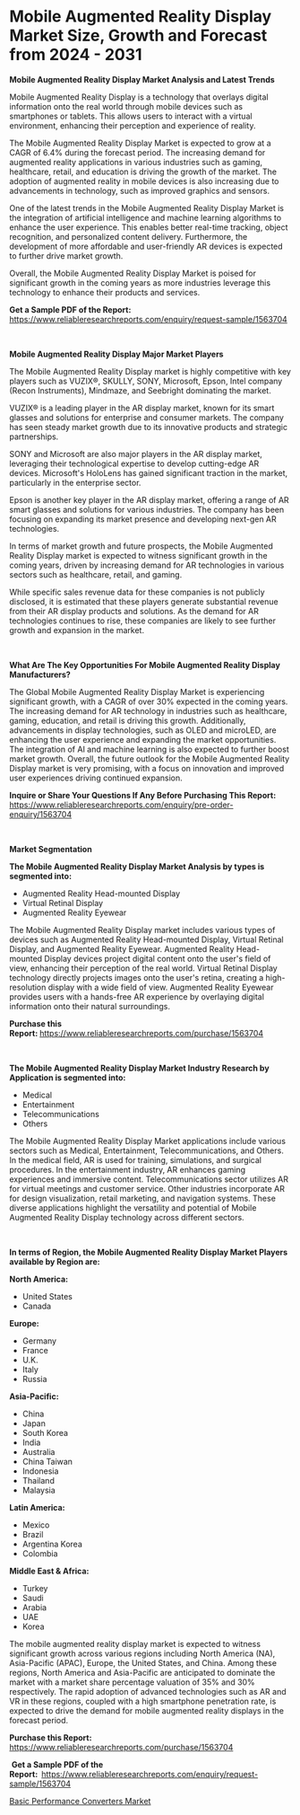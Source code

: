 <p><h1>Mobile Augmented Reality Display Market Size, Growth and Forecast from 2024 - 2031</h1></p><p><strong>Mobile Augmented Reality Display Market Analysis and Latest Trends</strong></p>
<p><p>Mobile Augmented Reality Display is a technology that overlays digital information onto the real world through mobile devices such as smartphones or tablets. This allows users to interact with a virtual environment, enhancing their perception and experience of reality.</p><p>The Mobile Augmented Reality Display Market is expected to grow at a CAGR of 6.4% during the forecast period. The increasing demand for augmented reality applications in various industries such as gaming, healthcare, retail, and education is driving the growth of the market. The adoption of augmented reality in mobile devices is also increasing due to advancements in technology, such as improved graphics and sensors.</p><p>One of the latest trends in the Mobile Augmented Reality Display Market is the integration of artificial intelligence and machine learning algorithms to enhance the user experience. This enables better real-time tracking, object recognition, and personalized content delivery. Furthermore, the development of more affordable and user-friendly AR devices is expected to further drive market growth.</p><p>Overall, the Mobile Augmented Reality Display Market is poised for significant growth in the coming years as more industries leverage this technology to enhance their products and services.</p></p>
<p><strong>Get a Sample PDF of the Report:&nbsp;</strong> <a href="https://www.reliableresearchreports.com/enquiry/request-sample/1563704">https://www.reliableresearchreports.com/enquiry/request-sample/1563704</a></p>
<p>&nbsp;</p>
<p><strong>Mobile Augmented Reality Display Major Market Players</strong></p>
<p><p>The Mobile Augmented Reality Display market is highly competitive with key players such as VUZIX®, SKULLY, SONY, Microsoft, Epson, Intel company (Recon Instruments), Mindmaze, and Seebright dominating the market.</p><p>VUZIX® is a leading player in the AR display market, known for its smart glasses and solutions for enterprise and consumer markets. The company has seen steady market growth due to its innovative products and strategic partnerships.</p><p>SONY and Microsoft are also major players in the AR display market, leveraging their technological expertise to develop cutting-edge AR devices. Microsoft's HoloLens has gained significant traction in the market, particularly in the enterprise sector.</p><p>Epson is another key player in the AR display market, offering a range of AR smart glasses and solutions for various industries. The company has been focusing on expanding its market presence and developing next-gen AR technologies.</p><p>In terms of market growth and future prospects, the Mobile Augmented Reality Display market is expected to witness significant growth in the coming years, driven by increasing demand for AR technologies in various sectors such as healthcare, retail, and gaming.</p><p>While specific sales revenue data for these companies is not publicly disclosed, it is estimated that these players generate substantial revenue from their AR display products and solutions. As the demand for AR technologies continues to rise, these companies are likely to see further growth and expansion in the market.</p></p>
<p>&nbsp;</p>
<p><strong>What Are The Key Opportunities For Mobile Augmented Reality Display Manufacturers?</strong></p>
<p><p>The Global Mobile Augmented Reality Display Market is experiencing significant growth, with a CAGR of over 30% expected in the coming years. The increasing demand for AR technology in industries such as healthcare, gaming, education, and retail is driving this growth. Additionally, advancements in display technologies, such as OLED and microLED, are enhancing the user experience and expanding the market opportunities. The integration of AI and machine learning is also expected to further boost market growth. Overall, the future outlook for the Mobile Augmented Reality Display market is very promising, with a focus on innovation and improved user experiences driving continued expansion.</p></p>
<p><strong>Inquire or Share Your Questions If Any Before Purchasing This Report:</strong> <a href="https://www.reliableresearchreports.com/enquiry/pre-order-enquiry/1563704">https://www.reliableresearchreports.com/enquiry/pre-order-enquiry/1563704</a></p>
<p>&nbsp;</p>
<p><strong>Market Segmentation</strong></p>
<p><strong>The Mobile Augmented Reality Display Market Analysis by types is segmented into:</strong></p>
<p><ul><li>Augmented Reality Head-mounted Display</li><li>Virtual Retinal Display</li><li>Augmented Reality Eyewear</li></ul></p>
<p><p>The Mobile Augmented Reality Display market includes various types of devices such as Augmented Reality Head-mounted Display, Virtual Retinal Display, and Augmented Reality Eyewear. Augmented Reality Head-mounted Display devices project digital content onto the user's field of view, enhancing their perception of the real world. Virtual Retinal Display technology directly projects images onto the user's retina, creating a high-resolution display with a wide field of view. Augmented Reality Eyewear provides users with a hands-free AR experience by overlaying digital information onto their natural surroundings.</p></p>
<p><strong>Purchase this Report:&nbsp;</strong><a href="https://www.reliableresearchreports.com/purchase/1563704">https://www.reliableresearchreports.com/purchase/1563704</a></p>
<p>&nbsp;</p>
<p><strong>The Mobile Augmented Reality Display Market Industry Research by Application is segmented into:</strong></p>
<p><ul><li>Medical</li><li>Entertainment</li><li>Telecommunications</li><li>Others</li></ul></p>
<p><p>The Mobile Augmented Reality Display Market applications include various sectors such as Medical, Entertainment, Telecommunications, and Others. In the medical field, AR is used for training, simulations, and surgical procedures. In the entertainment industry, AR enhances gaming experiences and immersive content. Telecommunications sector utilizes AR for virtual meetings and customer service. Other industries incorporate AR for design visualization, retail marketing, and navigation systems. These diverse applications highlight the versatility and potential of Mobile Augmented Reality Display technology across different sectors.</p></p>
<p>&nbsp;</p>
<p><strong>In terms of Region, the Mobile Augmented Reality Display Market Players available by Region are:</strong></p>
<p>
    <p> <strong> North America: </strong>
        <ul>
            <li>United States</li>
            <li>Canada</li>
        </ul>
        </p> 
    <p> <strong> Europe: </strong>
        <ul>
            <li>Germany</li>
            <li>France</li>
            <li>U.K.</li>
            <li>Italy</li>
            <li>Russia</li>
        </ul>
        </p> 
    <p> <strong> Asia-Pacific: </strong>
        <ul>
            <li>China</li>
            <li>Japan</li>
            <li>South Korea</li>
            <li>India</li>
            <li>Australia</li>
            <li>China Taiwan</li>
            <li>Indonesia</li>
            <li>Thailand</li>
            <li>Malaysia</li>
        </ul>
        </p> 
    <p> <strong> Latin America: </strong>
        <ul>
            <li>Mexico</li>
            <li>Brazil</li>
            <li>Argentina Korea</li>
            <li>Colombia</li>
        </ul>
        </p> 
    <p> <strong> Middle East & Africa: </strong>
        <ul>
            <li>Turkey</li>
            <li>Saudi</li>
            <li>Arabia</li>
            <li>UAE</li>
            <li>Korea</li>
        </ul>
    </p>
    </p>
<p><p>The mobile augmented reality display market is expected to witness significant growth across various regions including North America (NA), Asia-Pacific (APAC), Europe, the United States, and China. Among these regions, North America and Asia-Pacific are anticipated to dominate the market with a market share percentage valuation of 35% and 30% respectively. The rapid adoption of advanced technologies such as AR and VR in these regions, coupled with a high smartphone penetration rate, is expected to drive the demand for mobile augmented reality displays in the forecast period.</p></p>
<p><strong>Purchase this Report: </strong><a href="https://www.reliableresearchreports.com/purchase/1563704">https://www.reliableresearchreports.com/purchase/1563704</a></p>
<p>&nbsp;<strong>Get a Sample PDF of the Report:&nbsp;&nbsp;</strong><a href="https://www.reliableresearchreports.com/enquiry/request-sample/1563704">https://www.reliableresearchreports.com/enquiry/request-sample/1563704</a></p>
<p><strong></strong></p>
<p><p><a href="https://noble-drawer-34c.notion.site/Basic-Performance-Converters-Market-A-Comprehensive-Report-of-its-Market-Share-Growth-Trends-2024-7cf41003681f45a383fb9a4e4439eccd">Basic Performance Converters Market</a></p></p>
